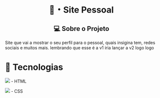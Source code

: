 <h1 align="center">
      🔗・Site Pessoal
</h1>

<h2 align="center">💻 Sobre o Projeto</h2>

<p>
  Site que vai a mostrar o seu perfil para o pessoal, quais insigina tem, redes sociais e muitos mais. lembrando que esse é a v1 iria lançar a v2 logo logo
</p>

<h1>🔨 Tecnologias</h1>
<div>
<p><img src="https://skillicons.dev/icons?i=html" /> - HTML </p>
<p><img src="https://skillicons.dev/icons?i=css" /> - CSS </p>
